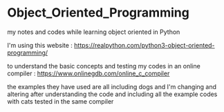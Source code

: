 # Object_Oriented_Programming
my notes and codes while learning object oriented in Python

I'm using this website : https://realpython.com/python3-object-oriented-programming/

to understand the basic concepts and testing my codes in an online compiler : https://www.onlinegdb.com/online_c_compiler

the examples they have used are all including dogs and I'm changing and altering after understanding the code
and including all the example codes with cats tested in the same compiler
